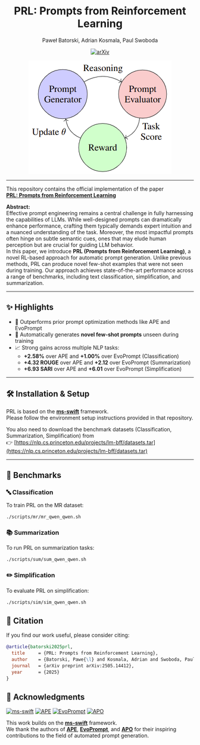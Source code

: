<div align="center">
<h1>PRL: Prompts from Reinforcement Learning</h1>

Paweł Batorski, Adrian Kosmala, Paul Swoboda


[![arXiv](https://img.shields.io/badge/arXiv-2505.14412-red)](https://arxiv.org/abs/2505.14412)  

</div>

<div align="center">
  <img src="imgs/prl.png" alt="PRL Figure">
</div>

---

This repository contains the official implementation of the paper  
**[PRL: Prompts from Reinforcement Learning](https://arxiv.org/abs/2505.14412)**

**Abstract:**  
Effective prompt engineering remains a central challenge in fully harnessing the capabilities of LLMs. While well-designed prompts can dramatically enhance performance, crafting them typically demands expert intuition and a nuanced understanding of the task. Moreover, the most impactful prompts often hinge on subtle semantic cues, ones that may elude human perception but are crucial for guiding LLM behavior.  
In this paper, we introduce **PRL (Prompts from Reinforcement Learning)**, a novel RL-based approach for automatic prompt generation. Unlike previous methods, PRL can produce novel few-shot examples that were not seen during training. Our approach achieves state-of-the-art performance across a range of benchmarks, including text classification, simplification, and summarization.

---

## ✨ Highlights

- 🚀 Outperforms prior prompt optimization methods like APE and EvoPrompt
- 🧠 Automatically generates **novel few-shot prompts** unseen during training
- 📈 Strong gains across multiple NLP tasks:
  - **+2.58%** over APE and **+1.00%** over EvoPrompt (Classification)
  - **+4.32 ROUGE** over APE and **+2.12** over EvoPrompt (Summarization)
  - **+6.93 SARI** over APE and **+6.01** over EvoPrompt (Simplification)

---

## 🛠️ Installation & Setup

PRL is based on the [**ms-swift**](https://github.com/modelscope/ms-swift) framework.  
Please follow the environment setup instructions provided in that repository.

You also need to download the benchmark datasets (Classification, Summarization, Simplification) from  
👉 [https://nlp.cs.princeton.edu/projects/lm-bff/datasets.tar](https://nlp.cs.princeton.edu/projects/lm-bff/datasets.tar)

---

## 🧪 Benchmarks

### 🔤 Classification

To train PRL on the MR dataset:
```bash
./scripts/mr/mr_qwen_qwen.sh
```

### 📚 Summarization
To run PRL on summarization tasks:
```bash
./scripts/sum/sum_qwen_qwen.sh
```

### ✏️ Simplification
To evaluate PRL on simplification:
```bash
./scripts/sim/sim_qwen_qwen.sh
```

## 📄 Citation

If you find our work useful, please consider citing:

```bibtex
@article{batorski2025prl,
  title     = {PRL: Prompts from Reinforcement Learning},
  author    = {Batorski, Pawe{\l} and Kosmala, Adrian and Swoboda, Paul},
  journal   = {arXiv preprint arXiv:2505.14412},
  year      = {2025}
}
```

## 🙏 Acknowledgments

[![ms-swift](https://img.shields.io/badge/Base%20Code-ms--swift-blue)](https://github.com/modelscope/ms-swift)
[![APE](https://img.shields.io/badge/Inspired%20by-APE-red)](https://arxiv.org/abs/2302.02683)
[![EvoPrompt](https://img.shields.io/badge/Inspired%20by-EvoPrompt-orange)](https://arxiv.org/abs/2305.19118)
[![APO](https://img.shields.io/badge/Inspired%20by-APO-yellow)](https://arxiv.org/abs/2310.08491)

This work builds on the [**ms-swift**](https://github.com/modelscope/ms-swift) framework.  
We thank the authors of [**APE**](https://arxiv.org/abs/2302.02683), [**EvoPrompt**](https://arxiv.org/abs/2305.19118), and [**APO**](https://arxiv.org/abs/2310.08491) for their inspiring contributions to the field of automated prompt generation.

